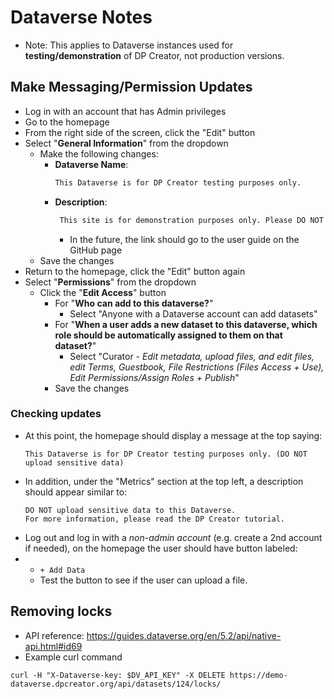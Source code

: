 # Dataverse Notes

- Note: This applies to Dataverse instances used for **testing/demonstration** of DP Creator, not production versions.

## Make Messaging/Permission Updates

- Log in with an account that has Admin privileges
- Go to the homepage
- From the right side of the screen, click the "Edit" button
- Select "**General Information**" from the dropdown
  - Make the following changes:
     - **Dataverse Name**: 
        ```html
        This Dataverse is for DP Creator testing purposes only.
        ```
     - **Description**: 
        ```html
         This site is for demonstration purposes only. Please DO NOT use sensitive or confidential data. For more information, please <a href="https://docs.google.com/document/d/e/2PACX-1vRlZ2IgigIhl4oz_uOakQPxovzlrmFkbD-x_9RUO31dC0eRq2wCt_vN2Go0_9LTRd67srjgy04CfPVk/pub" target="_blank">read the tutorial</a> or <a href="mailto:info@opendp.org?subject=DP%20Creator">contact us</a>.
        ```
       - In the future, the link should go to the user guide on the GitHub page
  - Save the changes
- Return to the homepage, click the "Edit" button again
- Select "**Permissions**" from the dropdown
  - Click the "**Edit Access**" button
     - For "**Who can add to this dataverse?**"
        - Select "Anyone with a Dataverse account can add datasets"
     - For "**When a user adds a new dataset to this dataverse, which role should be automatically assigned to them on that dataset?**"
        - Select "Curator - <i>Edit metadata, upload files, and edit files, edit Terms, Guestbook, File Restrictions (Files Access + Use), Edit Permissions/Assign Roles + Publish</i>"
     - Save the changes

### Checking updates

- At this point, the homepage should display a message at the top saying:
  ```
  This Dataverse is for DP Creator testing purposes only. (DO NOT upload sensitive data)
  ```
- In addition, under the "Metrics" section at the top left, a description should appear similar to:
    ```
    DO NOT upload sensitive data to this Dataverse.
    For more information, please read the DP Creator tutorial.
    ```
- Log out and log in with a _non-admin account_ (e.g. create a 2nd account if needed), on the homepage the user should have button labeled:
- 
   - `+ Add Data`
   - Test the button to see if the user can upload a file.
  
## Removing locks

- API reference: https://guides.dataverse.org/en/5.2/api/native-api.html#id69
- Example curl command
```
curl -H "X-Dataverse-key: $DV_API_KEY" -X DELETE https://demo-dataverse.dpcreator.org/api/datasets/124/locks/
```
